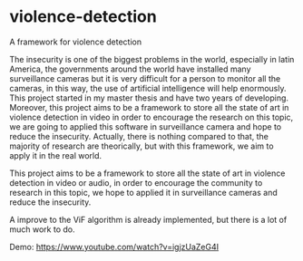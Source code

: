 # violence-detection
A framework for violence detection

The insecurity is one of the biggest problems in the world, especially in latin America,  the governments around the world have installed many surveillance cameras but it is very difficult for a person to monitor all the cameras, in this way, the use of artificial intelligence will help enormously. This project started in my master thesis and have two years of developing. Moreover, this project aims to be a framework to store all the state of art in violence detection in video in order to encourage the research on this topic, we are going to applied this software in surveillance camera and hope to reduce the insecurity. Actually, there is nothing compared to that, the majority of research are theorically, but with this framework, we aim to apply it in the real world.

This project aims to be a framework to store all the state of art in violence detection in video or audio, in order to encourage the community to research in this topic, we hope to applied it in surveillance cameras and reduce the insecurity.

A improve to the ViF algorithm is already implemented, but there is a lot of much work to do.

Demo:
https://www.youtube.com/watch?v=igjzUaZeG4I
